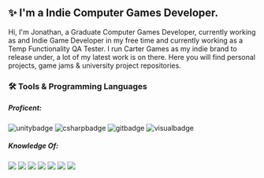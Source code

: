 ## ✨ I'm a Indie Computer Games Developer.
Hi, I'm Jonathan, a Graduate Computer Games Developer, currently working as and Indie Game Developer in my free time and currently working as a Temp Functionality QA Tester. I run Carter Games as my indie brand to release under, a lot of my latest work is on there. Here you will find personal projects, game jams & university project repositories. 

### 🛠️ Tools & Programming Languages 
##### Proficent:
![unitybadge] ![csharpbadge] ![gitbadge] ![visualbadge]

##### Knowledge Of:
![](https://img.shields.io/badge/Engie-Unreal%20Engine%204-5C652D?style=flat-square&logo=unreal-engine) ![](https://img.shields.io/badge/Code-C++-5C652D?style=flat-square&logo=C%2B%2B) ![](https://img.shields.io/badge/Code-Python-5C652D?style=flat-square&logo=python&logoColor=white) ![](https://img.shields.io/badge/Code-Html%205-5C652D?style=flat-square&logo=html5&logoColor=white)  ![](https://img.shields.io/badge/Code-Java%20Script-5C652D?style=flat-square&logo=javascript&logoColor=white) ![](https://img.shields.io/badge/Code-mySQL-5C652D?style=flat-square&logo=mysql&logoColor=white) ![](https://img.shields.io/badge/Code-Php-5C652D?style=flat-square&logo=php&logoColor=white)

[port]: https://jonathan.carter.games
[youtube]: https://www.youtube.com/channel/UCyiWPX6M3StP1Z3hB9b1rzA
[linkedin]: https://www.linkedin.com/in/jonathanmcarter
[twitter]: https://twitter.com/CarterGamesUK
[facebook]: https://www.facebook.com/CarterGames
[instagram]: https://www.instagram.com/cartergamesuk/


[unitybadge]: https://img.shields.io/badge/Engie-Unity-44924C?style=for-the-badge&logo=unity
[csharpbadge]: https://img.shields.io/badge/Code-C%23-44924C?style=for-the-badge&logo=c-sharp
[gitbadge]: https://img.shields.io/badge/Tools-Github-44924C?style=for-the-badge&logo=github
[visualbadge]: https://img.shields.io/badge/Editor-Visual%20Studio-44924C?style=for-the-badge&logo=visual-studio
